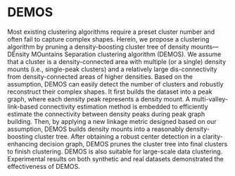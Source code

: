 # DEMOS
Most existing clustering algorithms require a preset cluster number and often fail to capture complex shapes. Herein, we propose a clustering algorithm by pruning a density-boosting cluster tree of density mounts—DEnsity MOuntains Separation clustering algorithm (DEMOS). We assume that a cluster is a density-connected area with multiple (or a single) density mounts (i.e., single-peak clusters) and a relatively large dis-connectivity from density-connected areas of higher densities. Based on the assumption, DEMOS can easily detect the number of clusters and robustly reconstruct their complex shapes. It first builds the dataset into a peak graph, where each density peak represents a density mount. A multi-valley-link-based connectivity estimation method is embedded to efficiently estimate the connectivity between density peaks during peak graph building. Then, by applying a new linkage metric designed based on our assumption, DEMOS builds density mounts into a reasonably density-boosting cluster tree. After obtaining a robust center detection in a clarity-enhancing decision graph, DEMOS prunes the cluster tree into final clusters to finish clustering. DEMOS is also suitable for large-scale data clustering. Experimental results on both synthetic and real datasets demonstrated the effectiveness of DEMOS.
